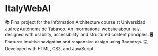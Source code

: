# ItalyWebAI
📚 Final project for the Information Architecture course at Universidad Juárez Autónoma de Tabasco. An informational website about Italy, designed with usability, accessibility, and structured content principles. 🖥️ Features intuitive navigation and responsive design using Bootstrap. 💻 Developed with HTML, CSS, and JavaScript
